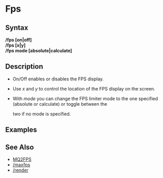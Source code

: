# Fps

## Syntax

**/fps \[on\|off\]**  
**/fps \[x\|y\]**  
**/fps mode \[absolute\|calculate\]**

## Description

* On/Off enables or disables the FPS display.
* Use _x_ and _y_ to control the location of the FPS display on the screen.
* With _mode_ you can change the FPS limiter mode to the one specified \(absolute or calculate\) or toggle between the

  two if no mode is specified.

## Examples

## See Also

* [MQ2FPS](../../plugins/community-plugins/mq2fps.md)
* [/maxfps](maxfps.md)
* [/render](render.md)

